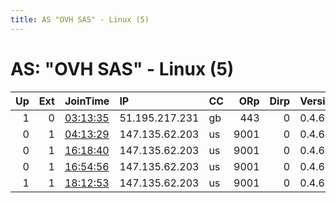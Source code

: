 ```yaml
---
title: AS "OVH SAS" - Linux (5)
---
```


# AS: "OVH SAS" - Linux (5)

|   Up |   Ext | JoinTime                                                                                              | IP             | CC   |   ORp |   Dirp | Version   | Contact                   | Nickname      |   eFamMembers |
|-----:|------:|:------------------------------------------------------------------------------------------------------|:---------------|:-----|------:|-------:|:----------|:--------------------------|:--------------|--------------:|
|    1 |     0 | [03:13:35](https://nusenu.github.io/OrNetStats/w/relay/94B65E61022413BC54AEE7A7BD8982AEFE704825.html) | 51.195.217.231 | gb   |   443 |      0 | 0.4.6.7   | guest42069@protonmail.com | guest42069    |             1 |
|    0 |     1 | [04:13:29](https://nusenu.github.io/OrNetStats/w/relay/03147452338BF05120F6A68B0E041CB3DB56945D.html) | 147.135.62.203 | us   |  9001 |      0 | 0.4.6.8   | nikolaigogol at danwin121 | nikolaigogol2 |             1 |
|    0 |     1 | [16:18:40](https://nusenu.github.io/OrNetStats/w/relay/0580B825F83E32D702430FC4E5A4C03A0116858B.html) | 147.135.62.203 | us   |  9001 |      0 | 0.4.6.8   | nikolaigogol at danwin121 | nikolaigogol2 |             1 |
|    0 |     1 | [16:54:56](https://nusenu.github.io/OrNetStats/w/relay/F2A5E180E5070D282C13C26489975EFF4FC457E4.html) | 147.135.62.203 | us   |  9001 |      0 | 0.4.6.8   | nikolaigogol at danwin121 | nikolaigogol2 |             2 |
|    1 |     1 | [18:12:53](https://nusenu.github.io/OrNetStats/w/relay/3DD2FBAE51D0571C2F354DB72FDF93FE5B40C03A.html) | 147.135.62.203 | us   |  9001 |      0 | 0.4.6.8   | nikolaigogol at danwin121 | nikolaigogol2 |             1 |
